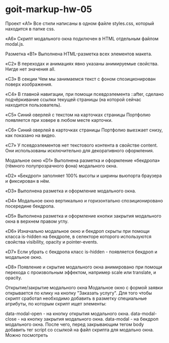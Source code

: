 # goit-markup-hw-05

Проект «A1» Все стили написаны в одном файле styles.css, который находится в
папке css.

«A6» Скрипт модального окна подключен в HTML отдельным файлом modal.js.

Разметка «B1» Выполнена HTML-разметка всех элементов макета.

«C2» В переходах и анимациях явно указаны анимируемые свойства. Нигде нет
значения all.

«C3» В секции Чем мы занимаемся текст с фоном спозиционирован поверх
изображения.

«C4» В главной навигации, при помощи псевдоэлемента ::after, сделано
подчёркивание ссылки текущей страницы (на которой сейчас находится
пользователь).

«C5» Синий оверлей с текстом на карточках страницы Портфолио появляется при
ховере в любом месте карточки.

«C6» Синий оверлей в карточках страницы Портфолио выезжает снизу, как показано
на видео.

«C7» У псевдоэлементов нет текстового контента в свойстве content. Они
использованы исключительно для декоративного оформления.

Модальное окно «D1» Выполнена разметка и оформление «бекдропа» (тёмного
полупрозрачного фона) модального окна.

«D2» «Бекдроп» заполняет 100% высоты и ширины вьюпорта браузера и фиксирован в
нём.

«D3» Выполнена разметка и оформление модального окна.

«D4» Модальное окно вертикально и горизонтально спозиционировано посередине
бекдропа.

«D5» Выполнена разметка и оформление кнопки закрытия модального окна в верхнем
правом углу.

«D6» Изначально модальное окно и бекдроп скрыты при помощи класса is-hidden на
бекдропе, в селекторе которого используются свойства visibility, opacity и
pointer-events.

«D7» Если убрать с бекдропа класс is-hidden - появляется бекдроп и модальное
окно.

«D8» Появление и скрытие модального окна анимировано при помощи перехода с
произвольным эффектом, например scale или translate, и opacity.

Открытие/закрытие модального окна Модальное окно с формой заявки открывается по
клику на кнопку "Заказать услугу". Для того чтобы скрипт сработал необходимо
добавить в разметку специальные атрибуты, по которым скрипт ищет элементы:

data-modal-open - на кнопку открытия модального окна. data-modal-close - на
кнопку закрытия модального окна. data-modal - на бекдроп модального окна. После
чего, перед закрывающим тегом body добавить тег script со ссылкой на файл
скрипта для модально окна. Можно посмотреть
